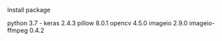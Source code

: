 Install package

python 3.7 -
keras 2.4.3
pillow 8.0.1
opencv 4.5.0
imageio 2.9.0
imageio-ffmpeg 0.4.2